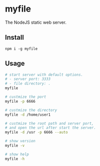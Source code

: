# myfile

The NodeJS static web server.

## Install

```
npm i -g myfile
```

## Usage

```bash
# start server with default options.
# - server port: 3333
# - file directory: .
myfile

# custmize the port
myfile -p 6666

# custmize the directory
myfile -d /home/user1

# custmize the root path and server port,
# and open the url after start the server.
myfile -d /usr -p 6666 --auto

# show version
myfile -v

# show help
myfile -h
```
